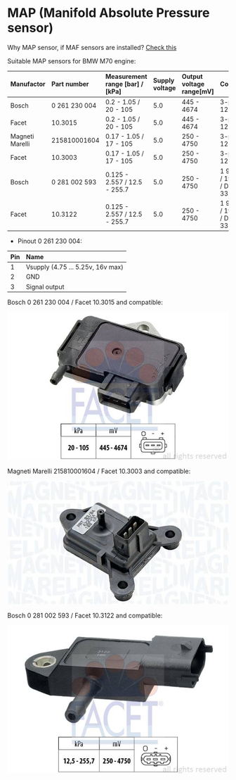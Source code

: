 # MAP (Manifold Absolute Pressure sensor) #

Why MAP sensor, if MAF sensors are installed? [Check this](./maf_sensors.md)

Suitable MAP sensors for BMW M70 engine:

|Manufactor|Part number|Measurement range [bar] / [kPa]|Supply voltage|Output voltage range[mV]|Connector|
|:---------|:---------|:---------|:---------|:---------|:---------|
|Bosch|0 261 230 004|0.2 - 1.05 / 20 - 105|5.0|445 - 4674|3-pin JPT (i.e. 12521706068)|
|Facet|10.3015|0.2 - 1.05 / 20 - 105|5.0|445 - 4674|3-pin JPT (i.e. 12521706068)|
|Magneti Marelli|215810001604|0.17 - 1.05 / 17 - 105|5.0|250 - 4750|3-pin JPT (i.e. 12521706068)|
|Facet|10.3003|0.17 - 1.05 / 17 - 105|5.0|250 - 4750|3-pin JPT (i.e. 12521706068)|
|Bosch|0 281 002 593|0.125 - 2.557 / 12.5 - 255.7|5.0|250 - 4750|1 928 403 110 / 1928402868 / D 261 205 335|
|Facet|10.3122|0.125 - 2.557 / 12.5 - 255.7|5.0|250 - 4750|1 928 403 110 / 1928402868 / D 261 205 335|

- Pinout 0 261 230 004:

|Pin|Name|
|:-----|:-----|
|1|Vsupply (4.75 ... 5.25v, 16v max)|
|2|GND|
|3|Signal output|

Bosch 0 261 230 004 / Facet 10.3015 and compatible:

![MAP][map_1]

Magneti Marelli 215810001604 / Facet 10.3003 and compatible:

![MAP][map_2]

Bosch 0 281 002 593 / Facet 10.3122 and compatible:

![MAP][map3]

[map_1]: ./pictures/103015.jpg
[map_2]: ./pictures/215810001604.jpg
[map3]: ./pictures/103122.jpg
